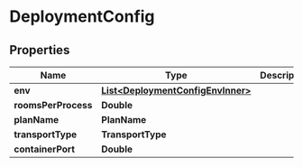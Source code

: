 

# DeploymentConfig


## Properties

| Name | Type | Description | Notes |
|------------ | ------------- | ------------- | -------------|
|**env** | [**List&lt;DeploymentConfigEnvInner&gt;**](DeploymentConfigEnvInner.md) |  |  |
|**roomsPerProcess** | **Double** |  |  |
|**planName** | **PlanName** |  |  |
|**transportType** | **TransportType** |  |  |
|**containerPort** | **Double** |  |  |



